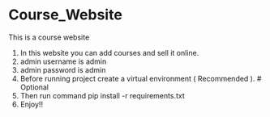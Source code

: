 # Course_Website
This is a course website

1. In this website you can add courses and sell it online.
2. admin username is admin
3. admin password is admin
4. Before running project create a virtual environment ( Recommended ).    # Optional
5. Then run command pip install -r requirements.txt
6. Enjoy!!
